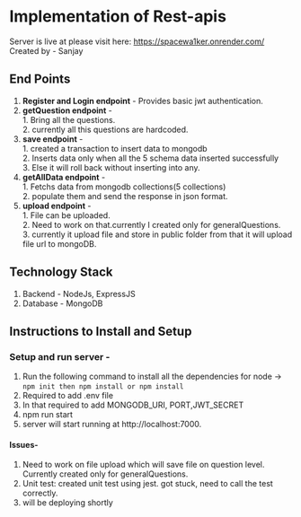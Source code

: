 
# Implementation of Rest-apis

Server is live at please visit here: https://spacewa1ker.onrender.com/
Created by - Sanjay

## End Points
1. **Register and Login endpoint** - Provides basic jwt authentication.
2. **getQuestion endpoint** - <br/> 1. Bring all the questions.  <br /> 2. currently all this questions are hardcoded.
3. **save endpoint** - <br /> 1. created a transaction to insert data to mongodb <br /> 2. Inserts data only when all the 5 schema data inserted successfully <br /> 3. Else it will roll back without inserting into any. 
4. **getAllData endpoint** - <br /> 1. Fetchs data from mongodb collections(5 collections) <br /> 2. populate them and send the response in json format. 
5. **upload endpoint** -<br /> 1. File can be uploaded. <br /> 2. Need to work on that.currently I created only for generalQuestions. <br /> 3. currently it upload file and store in public folder from that it will upload file url to mongoDB.



## Technology Stack
1. Backend - NodeJs, ExpressJS 
2. Database - MongoDB


## Instructions to Install and Setup

### Setup and run server - 
1. Run the following command to install all the dependencies for node -> ```npm init then npm install or npm install```
2. Required to add .env file
3. In that required to add MONGODB_URI, PORT,JWT_SECRET
4. npm run start
5. server will start running at http://localhost:7000.


#### Issues-
1. Need to work on file upload which will save file on question level. Currently created only for generalQuestions.
2. Unit test: created unit test using jest. got stuck, need to call the test correctly.
3. will be deploying shortly

